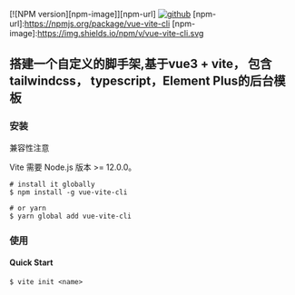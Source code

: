 [![NPM version][npm-image]][npm-url] [![github](https://img.shields.io/badge/GitHub-depositary-9A9A9A)](https://github.com/Bruce-yangs/vue-vite-cli)
[npm-url]:https://npmjs.org/package/vue-vite-cli
[npm-image]:https://img.shields.io/npm/v/vue-vite-cli.svg
## 搭建一个自定义的脚手架,基于vue3 + vite， 包含 tailwindcss， typescript，Element Plus的后台模板

### 安装
兼容性注意

Vite 需要 Node.js 版本 >= 12.0.0。
```shell
# install it globally
$ npm install -g vue-vite-cli

# or yarn
$ yarn global add vue-vite-cli
```

### 使用 

#### Quick Start 

```shell
$ vite init <name> 
```

